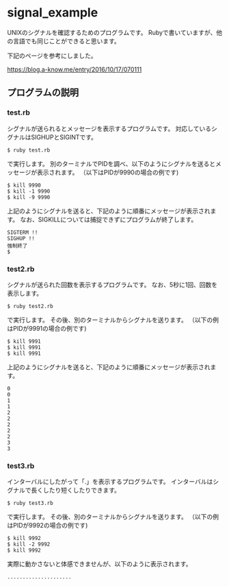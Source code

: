 # signal_example

UNIXのシグナルを確認するためのプログラムです。
Rubyで書いていますが、他の言語でも同じことができると思います。

下記のページを参考にしました。

https://blog.a-know.me/entry/2016/10/17/070111

## プログラムの説明

### test.rb

シグナルが送られるとメッセージを表示するプログラムです。
対応しているシグナルはSIGHUPとSIGINTです。

```
$ ruby test.rb
```

で実行します。
別のターミナルでPIDを調べ、以下のようにシグナルを送るとメッセージが表示されます。
（以下はPIDが9990の場合の例です)

```
$ kill 9990
$ kill -1 9990
$ kill -9 9990
```

上記のようにシグナルを送ると、下記のように順番にメッセージが表示されます。
なお、SIGKILLについては捕捉できずにプログラムが終了します。

```
SIGTERM !!
SIGHUP !!
強制終了
$
```

### test2.rb

シグナルが送られた回数を表示するプログラムです。
なお、5秒に1回、回数を表示します。

```
$ ruby test2.rb
```

で実行します。
その後、別のターミナルからシグナルを送ります。
（以下の例はPIDが9991の場合の例です)

```
$ kill 9991
$ kill 9991
$ kill 9991
```

上記のようにシグナルを送ると、下記のように順番にメッセージが表示されます。

```
0
0
1
1
2
2
2
2
2
3
3
```

### test3.rb

インターバルにしたがって「.」を表示するプログラムです。
インターバルはシグナルで長くしたり短くしたりできます。

```
$ ruby test3.rb
```

で実行します。
その後、別のターミナルからシグナルを送ります。
（以下の例はPIDが9992の場合の例です)

```
$ kill 9992
$ kill -2 9992
$ kill 9992
```

実際に動かさないと体感できませんが、以下のように表示されます。

```
.....................
```


